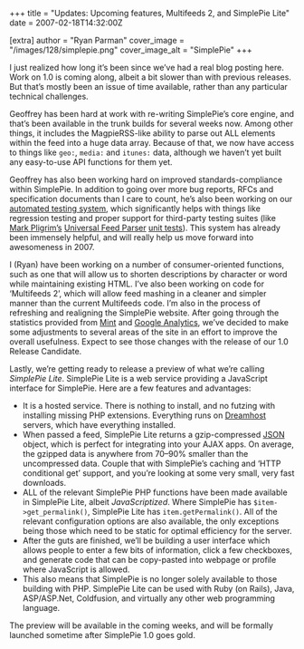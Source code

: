 +++
title = "Updates: Upcoming features, Multifeeds 2, and SimplePie Lite"
date = 2007-02-18T14:32:00Z

[extra]
author = "Ryan Parman"
cover_image = "/images/128/simplepie.png"
cover_image_alt = "SimplePie"
+++

I just realized how long it’s been since we’ve had a real blog posting here. Work on 1.0 is coming along, albeit a bit slower than with previous releases. But that’s mostly been an issue of time available, rather than any particular technical challenges.

Geoffrey has been hard at work with re-writing SimplePie’s core engine, and that’s been available in the trunk builds for several weeks now. Among other things, it includes the MagpieRSS-like ability to parse out ALL elements within the feed into a huge data array. Because of that, we now have access to things like `geo:`, `media:` and `itunes:` data, although we haven’t yet built any easy-to-use API functions for them yet.

Geoffrey has also been working hard on improved standards-compliance within SimplePie. In addition to going over more bug reports, RFCs and specification documents than I care to count, he’s also been working on our [automated testing system](http://php5.simplepie.org/trunk/test2/test.php), which significantly helps with things like regression testing and proper support for third-party testing suites (like [Mark Pligrim’s](http://diveintomark.org/) [Universal Feed Parser](http://feedparser.org/) [unit tests](http://feedparser.org/tests/)). This system has already been immensely helpful, and will really help us move forward into awesomeness in 2007.

I (Ryan) have been working on a number of consumer-oriented functions, such as one that will allow us to shorten descriptions by character or word while maintaining existing HTML. I’ve also been working on code for ‘Multifeeds 2’, which will allow feed mashing in a cleaner and simpler manner than the current Multifeeds code. I’m also in the process of refreshing and realigning the SimplePie website. After going through the statistics provided from [Mint](http://haveamint.com/) and [Google Analytics](http://www.google.com/analytics/), we’ve decided to make some adjustments to several areas of the site in an effort to improve the overall usefulness. Expect to see those changes with the release of our 1.0 Release Candidate.

Lastly, we’re getting ready to release a preview of what we’re calling _SimplePie Lite_. SimplePie Lite is a web service providing a JavaScript interface for SimplePie. Here are a few features and advantages:

- It is a hosted service. There is nothing to install, and no futzing with installing missing PHP extensions. Everything runs on [Dreamhost](http://dreamhost.com/r.cgi?skyzyx) servers, which have everything installed.
- When passed a feed, SimplePie Lite returns a gzip-compressed [JSON](http://en.wikipedia.org/wiki/JSON) object, which is perfect for integrating into your AJAX apps. On average, the gzipped data is anywhere from 70–90% smaller than the uncompressed data. Couple that with SimplePie’s caching and ‘HTTP conditional get’ support, and you’re looking at some very small, very fast downloads.
- ALL of the relevant SimplePie PHP functions have been made available in SimplePie Lite, albeit _JavaScriptized_. Where SimplePie has `$item->get_permalink()`, SimplePie Lite has `item.getPermalink()`. All of the relevant configuration options are also available, the only exceptions being those which need to be static for optimal efficiency for the server.
- After the guts are finished, we’ll be building a user interface which allows people to enter a few bits of information, click a few checkboxes, and generate code that can be copy-pasted into webpage or profile where JavaScript is allowed.
- This also means that SimplePie is no longer solely available to those building with PHP. SimplePie Lite can be used with Ruby (on Rails), Java, ASP/ASP.Net, Coldfusion, and virtually any other web programming language.

The preview will be available in the coming weeks, and will be formally launched sometime after SimplePie 1.0 goes gold.
